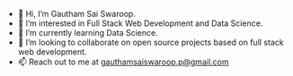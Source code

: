 - 👋 Hi, I’m Gautham Sai Swaroop.
- 👀 I’m interested in Full Stack Web Development and Data Science.
- 🌱 I’m currently learning Data Science.
- 💞️ I’m looking to collaborate on open source projects based on full stack web development.
- 📫 Reach out to me at gauthamsaiswaroop.p@gmail.com

<!---
gssp4167/gssp4167 is a ✨ special ✨ repository because its `README.md` (this file) appears on your GitHub profile.
You can click the Preview link to take a look at your changes.
--->
